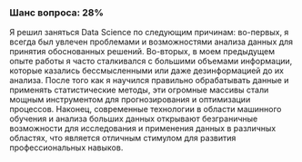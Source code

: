 ### Шанс вопроса: 28%

Я решил заняться Data Science по следующим причинам: во-первых, я всегда был увлечен проблемами и возможностями анализа данных для принятия обоснованных решений. Во-вторых, в моем предыдущем опыте работы я часто сталкивался с большими объемами информации, которые казались бессмысленными или даже дезинформацией до их анализа. После того как я научился правильно обрабатывать данные и применять статистические методы, эти огромные массивы стали мощным инструментом для прогнозирования и оптимизации процессов. Наконец, современные технологии в области машинного обучения и анализа больших данных открывают безграничные возможности для исследования и применения данных в различных областях, что является отличным стимулом для развития профессиональных навыков.